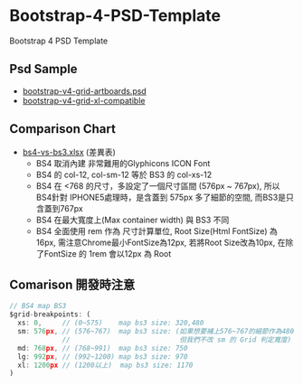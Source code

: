 # Bootstrap-4-PSD-Template
Bootstrap 4 PSD Template

## Psd Sample
- [bootstrap-v4-grid-artboards.psd](./raw/master/bootstrap-v4-grid-artboards.psd)
- [bootstrap-v4-grid-xl-compatible](./raw/master/bootstrap-v4-grid-xl-compatible.psd)

## Comparison Chart
- [bs4-vs-bs3.xlsx](./raw/master/bs4-vs-bs3.xlsx) (差異表)
  * BS4 取消內建 非常難用的Glyphicons ICON Font
  * BS4 的 col-12, col-sm-12 等於 BS3 的 col-xs-12
  * BS4 在 <768 的尺寸，多設定了一個尺寸區間 (576px ~ 767px), 所以BS4針對 IPHONE5處理時，是含蓋到 575px 多了細節的空間, 而BS3是只含蓋到767px
  * BS4 在最大寬度上(Max container width) 與 BS3 不同
  * BS4 全面使用 rem 作為 尺寸計算單位, Root Size(Html FontSize) 為16px, 需注意Chrome最小FontSize為12px, 若將Root Size改為10px, 在除了FontSize 的 1rem 會以12px 為 Root


## Comarison 開發時注意
```javascript
// BS4 map BS3
$grid-breakpoints: (
  xs: 0,     // (0~575)    map bs3 size: 320,480
  sm: 576px, // (576~767)  map bs3 size: (如果想要補上576~767的細節作為480的替代，
             //                           但我們不改 sm 的 Grid 判定寬度)
  md: 768px, // (768~991)  map bs3 size: 750
  lg: 992px, // (992~1200) map bs3 size: 970
  xl: 1200px // (1200以上)  map bs3 size: 1170
)
```
